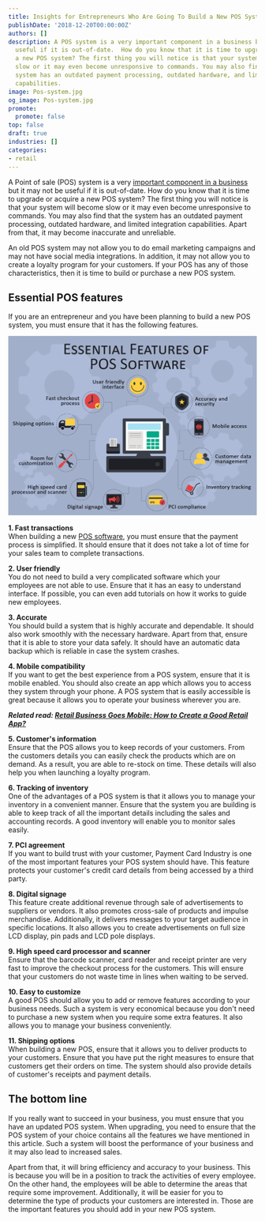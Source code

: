 ```yaml
---
title: Insights for Entrepreneurs Who Are Going To Build a New POS System
publishDate: '2018-12-20T00:00:00Z'
authors: []
description: A POS system is a very important component in a business but it may not
  useful if it is out-of-date.  How do you know that it is time to upgrade or acquire
  a new POS system? The first thing you will notice is that your system will become
  slow or it may even become unresponsive to commands. You may also find that the
  system has an outdated payment processing, outdated hardware, and limited integration
  capabilities.
image: Pos-system.jpg
og_image: Pos-system.jpg
promote:
  promote: false
top: false
draft: true
industries: []
categories:
- retail
---
```

A Point of sale (POS) system is a very <a href="https://www.entrepreneur.com/encyclopedia/point-of-sale-pos-system" target="_blank">important component in a business</a> but it may not be useful if it is out-of-date. How do you know that it is time to upgrade or acquire a new POS system? The first thing you will notice is that your system will become slow or it may even become unresponsive to commands. You may also find that the system has an outdated payment processing, outdated hardware, and limited integration capabilities. Apart from that, it may become inaccurate and unreliable.

An old POS system may not allow you to do email marketing campaigns and may not have social media integrations. In addition, it may not allow you to create a loyalty program for your customers. If your POS has any of those characteristics, then it is time to build or purchase a new POS system.

## Essential POS features

If you are an entrepreneur and you have been planning to build a new POS system, you must ensure that it has the following features.

![Essential Features of POS Software](pos_soft_features.png)

**1. Fast transactions**<br />
  When building a new <a href="https://toppossystem.com/" target="_blank">POS software</a>, you must ensure that the payment process is simplified. It should ensure that it does not take a lot of time for your sales team to complete transactions.

**2. User friendly**<br />
  You do not need to build a very complicated software which your employees are not able to use. Ensure that it has an easy to understand interface. If possible, you can even add tutorials on how it works to guide new employees.

**3. Accurate**<br />
  You should build a system that is highly accurate and dependable. It should also work smoothly with the necessary hardware. Apart from that, ensure that it is able to store your data safely. It should have an automatic data backup which is reliable in case the system crashes.

**4. Mobile compatibility**<br />
  If you want to get the best experience from a POS system, ensure that it is mobile enabled. You should also create an app which allows you to access they system through your phone. A POS system that is easily accessible is great because it allows you to operate your business wherever you are.

***Related read: [Retail Business Goes Mobile: How to Create a Good Retail App?](https://anadea.info/blog/retail-business-goes-mobile-how-to-create-a-good-retail-app)***

**5. Customer's information**<br />
Ensure that the POS allows you to keep records of your customers. From the customers details you can easily check the products which are on demand. As a result, you are able to re-stock on time. These details will also help you when launching a loyalty program.

**6. Tracking of inventory**<br />
  One of the advantages of a POS system is that it allows you to manage your inventory in a convenient manner. Ensure that the system you are building is able to keep track of all the important details including the sales and accounting records. A good inventory will enable you to monitor sales easily.

**7. PCI agreement**<br />
If you want to build trust with your customer, Payment Card Industry is one of the most important features your POS system should have. This feature protects your customer's credit card details from being accessed by a third party.

**8. Digital signage**<br />
  This feature create additional revenue through sale of advertisements to suppliers or vendors. It also promotes cross-sale of products and impulse merchandise. Additionally, it delivers messages to your target audience in specific locations. It also allows you to create advertisements on full size LCD display, pin pads and LCD pole displays.

**9. High speed card processor and scanner**<br />
  Ensure that the barcode scanner, card reader and receipt printer are very fast to improve the checkout process for the customers. This will ensure that your customers do not waste time in lines when waiting to be served.

**10. Easy to customize**<br />
  A good POS should allow you to add or remove features according to your business needs. Such a system is very economical because you don't need to purchase a new system when you require some extra features. It also allows you to manage your business conveniently.

**11. Shipping options**<br />
  When building a new POS, ensure that it allows you to deliver products to your customers. Ensure that you have put the right measures to ensure that customers get their orders on time. The system should also provide details of customer's receipts and payment details.

## The bottom line

If you really want to succeed in your business, you must ensure that you have an updated POS system. When upgrading, you need to ensure that the POS system of your choice contains all the features we have mentioned in this article. Such a system will boost the performance of your business and it may also lead to increased sales.

Apart from that, it will bring efficiency and accuracy to your business. This is because you will be in a position to track the activities of every employee. On the other hand, the employees will be able to determine the areas that require some improvement. Additionally, it will be easier for you to determine the type of products your customers are interested in. Those are the important features you should add in your new POS system.
